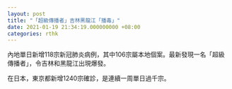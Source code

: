 ```yaml
---
layout: post
title: "「超級傳播者」吉林黑龍江「播毒」"
date: 2021-01-19 21:34:19.000000000 +08:00
categories: rthk
---
```


內地單日新增118宗新冠肺炎病例，其中106宗屬本地個案。最新發現一名「超級傳播者」，令吉林和黑龍江出現爆發。

在日本，東京都新增1240宗確診，是連續一周單日過千宗。
